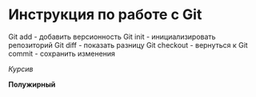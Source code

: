 # Инструкция по работе с Git
Git add - добавить версионность
Git init - инициализировать репозиторий
Git diff - показать разницу
Git checkout - вернуться к 
Git commit - сохранить изменения

*Курсив*

**Полужирный**